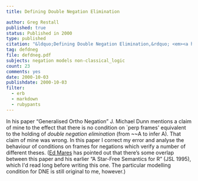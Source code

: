 ```yaml
---
title: Defining Double Negation Elimination

author: Greg Restall
published: true
status: Published in 2000
type: published
citation: "&ldquo;Defining Double Negation Elimination,&rdquo; <em><a href=\"http://www.oup.co.uk/igpl/contents/\">Logic Journal of the IGPL</a></em>, 8 (2000) 853--860."
tag: defdneg
file: defdneg.pdf
subjects: negation models non-classical_logic 
count: 23
comments: yes
date: 2000-10-03
publishdate: 2000-10-03
filter:
  - erb
  - markdown
  - rubypants
---
```

In his paper &ldquo;Generalised Ortho Negation&rdquo; J. Michael Dunn mentions a claim of mine to the effect that there is no condition on `perp frames' equivalent to the holding of <em>double negation elimination</em> (from ~~A to infer A). That claim of mine was wrong. In this paper I correct my error and analyse the behaviour of conditions on frames for negations which verify a number of different theses. (<a href="http://www.vuw.ac.nz/phil/ed.html">Ed Mares</a> has pointed out that there&rsquo;s some overlap between this paper and his earlier &ldquo;A Star-Free Semantics for R&rdquo; (JSL 1995), which I'd read long before writing this one. The particular modelling condition for DNE is still original to me, however.)